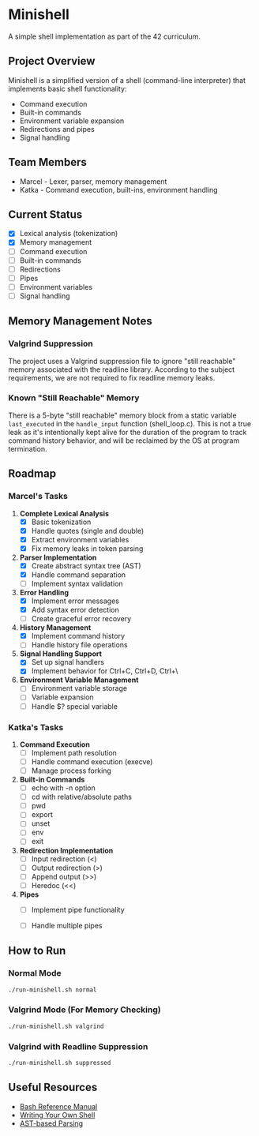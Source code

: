 # Minishell

A simple shell implementation as part of the 42 curriculum.

## Project Overview

Minishell is a simplified version of a shell (command-line interpreter) that implements basic shell functionality:
- Command execution
- Built-in commands
- Environment variable expansion
- Redirections and pipes
- Signal handling

## Team Members

- Marcel - Lexer, parser, memory management
- Katka - Command execution, built-ins, environment handling

## Current Status

- [x] Lexical analysis (tokenization)
- [x] Memory management
- [ ] Command execution
- [ ] Built-in commands
- [ ] Redirections
- [ ] Pipes
- [ ] Environment variables
- [ ] Signal handling

## Memory Management Notes

### Valgrind Suppression

The project uses a Valgrind suppression file to ignore "still reachable" memory associated with the readline library. According to the subject requirements, we are not required to fix readline memory leaks.

### Known "Still Reachable" Memory

There is a 5-byte "still reachable" memory block from a static variable `last_executed` in the `handle_input` function (shell_loop.c). This is not a true leak as it's intentionally kept alive for the duration of the program to track command history behavior, and will be reclaimed by the OS at program termination.

## Roadmap

### Marcel's Tasks
1. **Complete Lexical Analysis**
   - [x] Basic tokenization
   - [x] Handle quotes (single and double)
   - [x] Extract environment variables
   - [x] Fix memory leaks in token parsing

2. **Parser Implementation**
   - [x] Create abstract syntax tree (AST)
   - [x] Handle command separation
   - [ ] Implement syntax validation

3. **Error Handling**
   - [x] Implement error messages
   - [x] Add syntax error detection
   - [ ] Create graceful error recovery

4. **History Management**
   - [x] Implement command history
   - [ ] Handle history file operations

5. **Signal Handling Support**
   - [x] Set up signal handlers
   - [x] Implement behavior for Ctrl+C, Ctrl+D, Ctrl+\

6. **Environment Variable Management**
   - [ ] Environment variable storage
   - [ ] Variable expansion
   - [ ] Handle $? special variable

### Katka's Tasks
1. **Command Execution**
   - [ ] Implement path resolution
   - [ ] Handle command execution (execve)
   - [ ] Manage process forking

2. **Built-in Commands**
   - [ ] echo with -n option
   - [ ] cd with relative/absolute paths
   - [ ] pwd
   - [ ] export
   - [ ] unset
   - [ ] env
   - [ ] exit

3. **Redirection Implementation**
   - [ ] Input redirection (<)
   - [ ] Output redirection (>)
   - [ ] Append output (>>)
   - [ ] Heredoc (<<)

4. **Pipes**
   - [ ] Implement pipe functionality
   - [ ] Handle multiple pipes



## How to Run

### Normal Mode

```bash
./run-minishell.sh normal
```

### Valgrind Mode (For Memory Checking)

```bash
./run-minishell.sh valgrind
```

### Valgrind with Readline Suppression

```bash
./run-minishell.sh suppressed
```

## Useful Resources

- [Bash Reference Manual](https://www.gnu.org/software/bash/manual/bash.html)
- [Writing Your Own Shell](https://brennan.io/2015/01/16/write-a-shell-in-c/)
- [AST-based Parsing](https://en.wikipedia.org/wiki/Abstract_syntax_tree)
